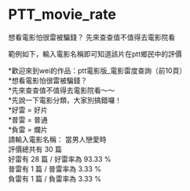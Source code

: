 # PTT_movie_rate
想看電影怕很雷被騙錢？ 先來查查值不值得去電影院看   
   
範例如下，輸入電影名稱即可知道該片在ptt鄉民中的評價
   
*歡迎來到wei的作品：ptt電影版_電影雷度查詢（前10頁）   
*想看電影怕很雷被騙錢？   
*先來查查值不值得去電影院看～～   
*先說一下電影分類，大家別搞錯囉！    
*好雷 = 好片   
*普雷 = 普通   
*負雷 = 爛片   
請輸入電影名稱： 當男人戀愛時   
評價總共有 30 篇   
好雷有 28 篇 / 好雷率為 93.33 %  
普雷有 1 篇 / 普雷率為 3.33 %   
負雷有 1 篇 / 負雷率為 3.33 %   
